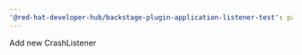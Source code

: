 ```yaml
---
'@red-hat-developer-hub/backstage-plugin-application-listener-test': patch
---
```


Add new CrashListener
